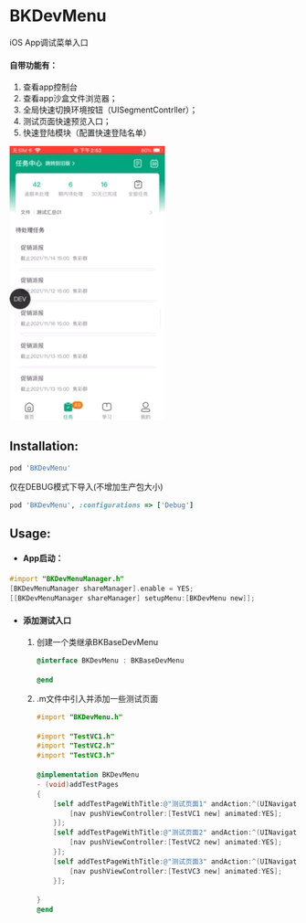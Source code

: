 # BKDevMenu
iOS App调试菜单入口

#### 自带功能有：

1. 查看app控制台
2. 查看app沙盒文件浏览器；
3. 全局快速切换环境按钮（UISegmentContrller）；
4. 测试页面快速预览入口；
5. 快速登陆模块（配置快速登陆名单）

![](guide01.png)

## Installation:

```ruby
pod 'BKDevMenu'
```



仅在DEBUG模式下导入(不增加生产包大小)

```ruby
pod 'BKDevMenu', :configurations => ['Debug']
```



## Usage:

* #### App启动：

```objective-c
#import "BKDevMenuManager.h"
[BKDevMenuManager shareManager].enable = YES;
[[BKDevMenuManager shareManager] setupMenu:[BKDevMenu new]];
```

- #### 添加测试入口

  1. 创建一个类继承BKBaseDevMenu

     ```objective-c
     @interface BKDevMenu : BKBaseDevMenu
     
     @end
     ```

     

  2. .m文件中引入并添加一些测试页面

     ```objective-c
     #import "BKDevMenu.h"
     
     #import "TestVC1.h"
     #import "TestVC2.h"
     #import "TestVC3.h"
     
     @implementation BKDevMenu
     - (void)addTestPages
     {
         [self addTestPageWithTitle:@"测试页面1" andAction:^(UINavigationController * _Nonnull nav) {
             [nav pushViewController:[TestVC1 new] animated:YES];
         }];
         [self addTestPageWithTitle:@"测试页面2" andAction:^(UINavigationController * _Nonnull nav) {
             [nav pushViewController:[TestVC2 new] animated:YES];
         }];
         [self addTestPageWithTitle:@"测试页面3" andAction:^(UINavigationController * _Nonnull nav) {
             [nav pushViewController:[TestVC3 new] animated:YES];
         }];
         
     }
     @end
     ```

     

